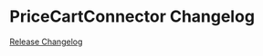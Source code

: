 # PriceCartConnector Changelog

[Release Changelog](https://github.com/spryker/price-cart-connector/releases)
